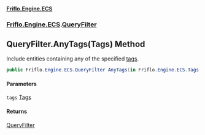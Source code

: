#### [Friflo.Engine.ECS](index.md 'index')
### [Friflo.Engine.ECS](Friflo.Engine.ECS.md 'Friflo.Engine.ECS').[QueryFilter](QueryFilter.md 'Friflo.Engine.ECS.QueryFilter')

## QueryFilter.AnyTags(Tags) Method

Include entities containing any of the specified [tags](QueryFilter.AnyTags(Tags).md#Friflo.Engine.ECS.QueryFilter.AnyTags(Friflo.Engine.ECS.Tags).tags 'Friflo.Engine.ECS.QueryFilter.AnyTags(Friflo.Engine.ECS.Tags).tags').

```csharp
public Friflo.Engine.ECS.QueryFilter AnyTags(in Friflo.Engine.ECS.Tags tags);
```
#### Parameters

<a name='Friflo.Engine.ECS.QueryFilter.AnyTags(Friflo.Engine.ECS.Tags).tags'></a>

`tags` [Tags](Tags.md 'Friflo.Engine.ECS.Tags')

#### Returns
[QueryFilter](QueryFilter.md 'Friflo.Engine.ECS.QueryFilter')